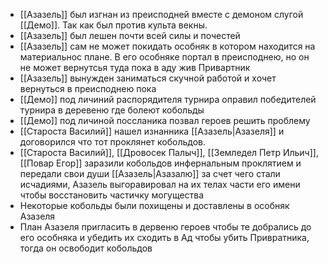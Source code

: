 
* [[Азазель]] был изгнан из преисподней вместе с демоном слугой [[Демо]]. Так как был против культа векны.
* [[Азазель]] был лешен почти всей силы и почестей
* [[Азазель]] сам не может покидать особняк в котором находится на материальнос плане. В его особняке портал в преисподнею, но он не может вернутсья туда пока в аду жив Привартник
* [[Азазель]] вынужден заниматься скучной работой и хочет вернуться в преисподнею пока
* [[Демо]] под личиний распорядителя турнира оправил победителей турнира в деревеню где болеют кобольды
* [[Демо]] под личиной поссланика позвал героев решить проблему
* [[Староста Василий]] нашел изнанника [[Азазель|Азазеля]] и договорился что тот проклянет кобольдов.
* [[Староста Василий]], [[Дровосек Палыч]], [[Земледел Петр Ильич]], [[Повар Егор]] заразили кобольдов инфернальным проклятием и передали свои души [[Азазель|Азазалю]] за счет чего стали исчадиями, Азазель выгоравировал на их телах части его имени чтобы восстановить частичку могущества
* Некоторые кобольды были похищены и доставлены в особняк Азазеля
* План Азазеля пригласить в дервеню героев чтобы те добрались до его особняка и убедить их сходить в Ад чтобы убить Привратника, тогда он освободит кобольдов